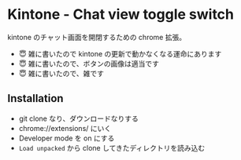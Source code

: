 Kintone - Chat view toggle switch
=================================

kintone のチャット画面を開閉するための chrome 拡張。  

- :innocent: 雑に書いたので kintone の更新で動かなくなる運命にあります
- :innocent: 雑に書いたので、ボタンの画像は適当です
- :innocent: 雑に書いたので、雑です


## Installation
- git clone なり、ダウンロードなりする
- chrome://extensions/ にいく
- Developer mode を on にする
- `Load unpacked` から clone してきたディレクトリを読み込む

